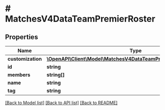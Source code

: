 # # MatchesV4DataTeamPremierRoster

## Properties

Name | Type | Description | Notes
------------ | ------------- | ------------- | -------------
**customization** | [**\OpenAPI\Client\Model\MatchesV4DataTeamPremierRosterCustomization**](MatchesV4DataTeamPremierRosterCustomization.md) |  |
**id** | **string** |  |
**members** | **string[]** |  |
**name** | **string** |  |
**tag** | **string** |  |

[[Back to Model list]](../../README.md#models) [[Back to API list]](../../README.md#endpoints) [[Back to README]](../../README.md)
